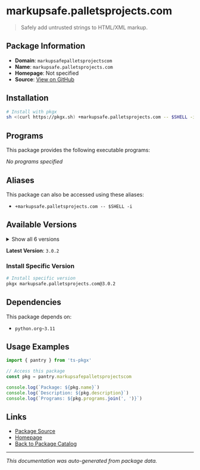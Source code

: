 # markupsafe.palletsprojects.com

> Safely add untrusted strings to HTML/XML markup.

## Package Information

- **Domain**: `markupsafepalletsprojectscom`
- **Name**: `markupsafe.palletsprojects.com`
- **Homepage**: Not specified
- **Source**: [View on GitHub](https://github.com/pkgxdev/pantry/tree/main/projects/markupsafe.palletsprojects.com/package.yml)

## Installation

```bash
# Install with pkgx
sh <(curl https://pkgx.sh) +markupsafe.palletsprojects.com -- $SHELL -i
```

## Programs

This package provides the following executable programs:

*No programs specified*

## Aliases

This package can also be accessed using these aliases:

- `+markupsafe.palletsprojects.com -- $SHELL -i`

## Available Versions

<details>
<summary>Show all 6 versions</summary>

- `3.0.2`, `3.0.1`, `3.0.0`, `2.1.5`, `2.1.4`
- `2.1.3`

</details>

**Latest Version**: `3.0.2`

### Install Specific Version

```bash
# Install specific version
pkgx markupsafe.palletsprojects.com@3.0.2
```

## Dependencies

This package depends on:

- `python.org~3.11`

## Usage Examples

```typescript
import { pantry } from 'ts-pkgx'

// Access this package
const pkg = pantry.markupsafepalletsprojectscom

console.log(`Package: ${pkg.name}`)
console.log(`Description: ${pkg.description}`)
console.log(`Programs: ${pkg.programs.join(', ')}`)
```

## Links

- [Package Source](https://github.com/pkgxdev/pantry/tree/main/projects/markupsafe.palletsprojects.com/package.yml)
- [Homepage](#)
- [Back to Package Catalog](../package-catalog.md)

---

*This documentation was auto-generated from package data.*
